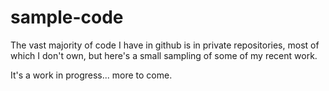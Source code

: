 # sample-code


The vast majority of code I have in github is in private repositories, most of which I don't own, but here's a small sampling of some of my recent work.


It's a work in progress... more to come.
